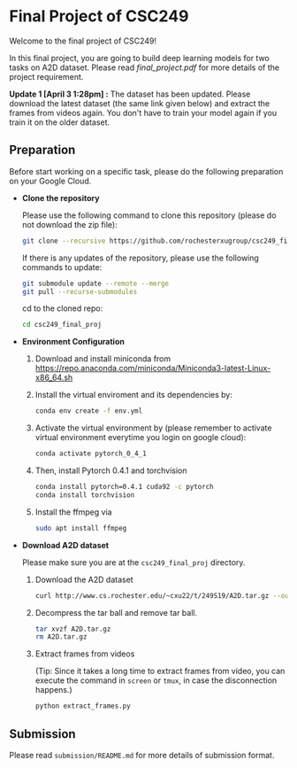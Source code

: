 # Final Project of CSC249
Welcome to the final project of CSC249!

In this final project, you are going to build deep learning models for two tasks on A2D dataset. Please read *final_project.pdf* for more details of the project requirement.



**Update 1 [April 3 1:28pm] :** The dataset has been updated. Please download the latest dataset (the same link given below) and extract the frames from videos again. You don't have to train your model again if you train it on the older dataset.



## Preparation

Before start working on a specific task, please do the following preparation on your Google Cloud.

- **Clone the repository**

  Please use the following command to clone this repository (please do not download the zip file):

  ```bash
  git clone --recursive https://github.com/rochesterxugroup/csc249_final_proj.git
  ```

  If there is any updates of the repository, please use the following commands to update:

  ```bash
  git submodule update --remote --merge
  git pull --recurse-submodules
  ```

  cd to the cloned repo:

  ```bash
  cd csc249_final_proj
  ```

- **Environment Configuration**

  1. Download and install miniconda from https://repo.anaconda.com/miniconda/Miniconda3-latest-Linux-x86_64.sh

  2. Install the virtual enviroment and its dependencies by:

     ```bash
     conda env create -f env.yml
     ```

  3. Activate the virtual environment by (please remember to activate virtual environment everytime you login on google cloud):

     ```bash
     conda activate pytorch_0_4_1
     ```

  4. Then, install Pytorch 0.4.1 and torchvision

     ```bash
     conda install pytorch=0.4.1 cuda92 -c pytorch
     conda install torchvision
     ```

  5. Install the ffmpeg via

     ```bash
     sudo apt install ffmpeg
     ```

- **Download A2D dataset**

  Please make sure you are at the `csc249_final_proj` directory.

  1. Download the A2D dataset

     ```bash
     curl http://www.cs.rochester.edu/~cxu22/t/249S19/A2D.tar.gz --output A2D.tar.gz
     ```

  2. Decompress the tar ball and remove tar ball.

     ```bash
     tar xvzf A2D.tar.gz
     rm A2D.tar.gz
     ```

  3. Extract frames from videos

     (Tip: Since it takes a long time to extract frames from video, you can execute the command in  `screen` or `tmux`, in case the disconnection happens.)

     ```bash
     python extract_frames.py
     ```



## Submission

Please read `submission/README.md` for more details of submission format.